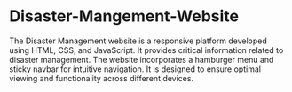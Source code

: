 # Disaster-Mangement-Website
The Disaster Management website is a responsive platform developed using HTML, CSS, and JavaScript. It provides critical information related to disaster management. The website incorporates a hamburger menu and sticky navbar for intuitive navigation. It is designed to ensure optimal viewing and functionality across different devices.
